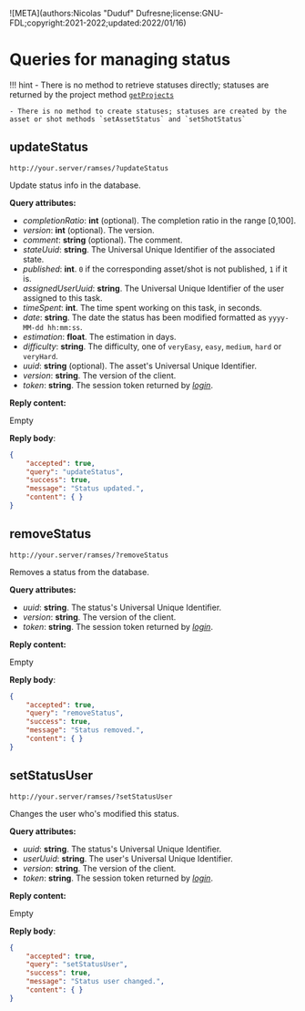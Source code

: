 ![META](authors:Nicolas "Duduf" Dufresne;license:GNU-FDL;copyright:2021-2022;updated:2022/01/16)

# Queries for managing status

!!! hint
    - There is no method to retrieve statuses directly; statuses are returned by the project method [`getProjects`](projects.md#getprojects)

    - There is no method to create statuses; statuses are created by the asset or shot methods `setAssetStatus` and `setShotStatus`

## updateStatus

`http://your.server/ramses/?updateStatus`

Update status info in the database.

**Query attributes:**

- *completionRatio*: **int** (optional). The completion ratio in the range [0,100].
- *version*: **int** (optional). The version.
- *comment*: **string** (optional). The comment.
- *stateUuid*: **string**. The Universal Unique Identifier of the associated state.
- *published*: **int**. `0` if the corresponding asset/shot is not published, `1` if it is.
- *assignedUserUuid*: **string**. The Universal Unique Identifier of the user assigned to this task.
- *timeSpent*: **int**. The time spent working on this task, in seconds.
- *date*: **string**. The date the status has been modified formatted as `yyyy-MM-dd hh:mm:ss`.
- *estimation*: **float**. The estimation in days.
- *difficulty*: **string**. The difficulty, one of `veryEasy`, `easy`, `medium`, `hard` or `veryHard`.
- *uuid*: **string** (optional). The asset's Universal Unique Identifier.
- *version*: **string**. The version of the client.
- *token*: **string**. The session token returned by [*login*](general.md#login).

**Reply content:**

Empty

**Reply body**:

```json
{
    "accepted": true,
    "query": "updateStatus",
    "success": true,
    "message": "Status updated.",
    "content": { }
}
```

## removeStatus

`http://your.server/ramses/?removeStatus`

Removes a status from the database.

**Query attributes:**

- *uuid*: **string**. The status's Universal Unique Identifier.
- *version*: **string**. The version of the client.
- *token*: **string**. The session token returned by [*login*](general.md#login).

**Reply content:**

Empty

**Reply body**:

```json
{
    "accepted": true,
    "query": "removeStatus",
    "success": true,
    "message": "Status removed.",
    "content": { }
}
```

## setStatusUser

`http://your.server/ramses/?setStatusUser`

Changes the user who's modified this status.

**Query attributes:**

- *uuid*: **string**. The status's Universal Unique Identifier.
- *userUuid*: **string**. The user's Universal Unique Identifier.
- *version*: **string**. The version of the client.
- *token*: **string**. The session token returned by [*login*](general.md#login).

**Reply content:**

Empty

**Reply body**:

```json
{
    "accepted": true,
    "query": "setStatusUser",
    "success": true,
    "message": "Status user changed.",
    "content": { }
}
```
